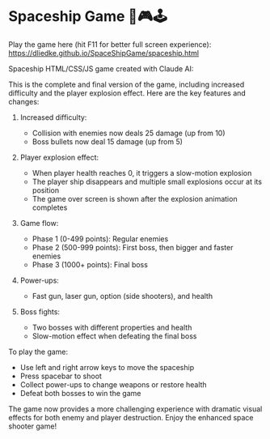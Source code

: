 # Spaceship Game 👾🎮🕹️

Play the game here (hit F11 for better full screen experience):
https://dliedke.github.io/SpaceShipGame/spaceship.html

Spaceship HTML/CSS/JS game created with Claude AI:

This is the complete and final version of the game, including increased difficulty and the player explosion effect. Here are the key features and changes:

1. Increased difficulty:
   - Collision with enemies now deals 25 damage (up from 10)
   - Boss bullets now deal 15 damage (up from 5)

2. Player explosion effect:
   - When player health reaches 0, it triggers a slow-motion explosion
   - The player ship disappears and multiple small explosions occur at its position
   - The game over screen is shown after the explosion animation completes

3. Game flow:
   - Phase 1 (0-499 points): Regular enemies
   - Phase 2 (500-999 points): First boss, then bigger and faster enemies
   - Phase 3 (1000+ points): Final boss

4. Power-ups:
   - Fast gun, laser gun, option (side shooters), and health

5. Boss fights:
   - Two bosses with different properties and health
   - Slow-motion effect when defeating the final boss

To play the game:
- Use left and right arrow keys to move the spaceship
- Press spacebar to shoot
- Collect power-ups to change weapons or restore health
- Defeat both bosses to win the game

The game now provides a more challenging experience with dramatic visual effects for both enemy and player destruction. Enjoy the enhanced space shooter game!
